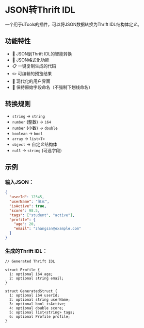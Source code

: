 # JSON转Thrift IDL

一个用于uTools的插件，可以将JSON数据转换为Thrift IDL结构体定义。

## 功能特性

- 🔄 JSON到Thrift IDL的智能转换
- 📝 JSON格式化功能
- 📋 一键复制生成的代码
- ✏️ 可编辑的预览结果
- 🎨 现代化的用户界面
- 🔧 保持原始字段命名（不强制下划线命名）

## 转换规则

- `string` → `string`
- `number` (整数) → `i64`
- `number` (小数) → `double`
- `boolean` → `bool`
- `array` → `list<T>`
- `object` → 自定义结构体
- `null` → `string` (可选字段)

## 示例

### 输入JSON：
```json
{
  "userId": 12345,
  "userName": "张三",
  "isActive": true,
  "score": 98.5,
  "tags": ["student", "active"],
  "profile": {
    "age": 20,
    "email": "zhangsan@example.com"
  }
}
```

### 生成的Thrift IDL：
```thrift
// Generated Thrift IDL

struct Profile {
  1: optional i64 age;
  2: optional string email;
}

struct GeneratedStruct {
  1: optional i64 userId;
  2: optional string userName;
  3: optional bool isActive;
  4: optional double score;
  5: optional list<string> tags;
  6: optional Profile profile;
}
```
